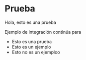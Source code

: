 # Prueba

Hola, esto es una prueba

Ejemplo de integración continúa para

* Esto es una prueba
* Esto es un ejemplo
* Esto no es un ejemploo

